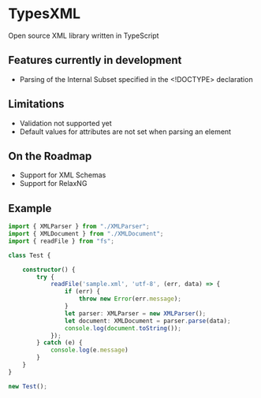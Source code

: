# TypesXML

Open source XML library written in TypeScript

## Features currently in development

- Parsing of the Internal Subset specified in the <!DOCTYPE> declaration

## Limitations

- Validation not supported yet
- Default values for attributes are not set when parsing an element

## On the Roadmap

- Support for XML Schemas
- Support for RelaxNG

## Example

```TypeScript
import { XMLParser } from "./XMLParser";
import { XMLDocument } from "./XMLDocument";
import { readFile } from "fs";

class Test {

    constructor() {
        try {
            readFile('sample.xml', 'utf-8', (err, data) => {
                if (err) {
                    throw new Error(err.message);
                }
                let parser: XMLParser = new XMLParser();
                let document: XMLDocument = parser.parse(data);
                console.log(document.toString());
            });
        } catch (e) {
            console.log(e.message)
        }
    }
}

new Test();
```

